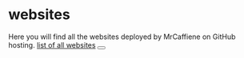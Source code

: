 # websites
Here you will find all the websites deployed by MrCaffiene on GitHub hosting. 
<a href="https://mrcaffiene.github.io/websites/" target="_blank">list of all websites<a>
<button></button>